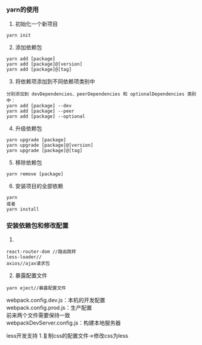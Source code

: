 ### yarn的使用
1. 初始化一个新项目
  ```shell
  yarn init
```
2. 添加依赖包
```
yarn add [package]
yarn add [package]@[version]
yarn add [package]@[tag]
```
3. 将依赖项添加到不同依赖项类别中
```
分别添加到 devDependencies、peerDependencies 和 optionalDependencies 类别中：
yarn add [package] --dev
yarn add [package] --peer
yarn add [package] --optional
```

4. 升级依赖包
```
yarn upgrade [package]
yarn upgrade [package]@[version]
yarn upgrade [package]@[tag]
```

5. 移除依赖包
```
yarn remove [package]
```
6. 安装项目的全部依赖
```
yarn
或者
yarn install
```
### 安装依赖包和修改配置
1. 
``` 
react-router-dom //路由跳转
less-loader//
axios//ajax请求包
```
2. 暴露配置文件
```
yarn eject//暴露配置文件
```
webpack.config.dev.js：本机的开发配置</br>
webpack.config.prod.js：生产配置</br>
前来两个文件需要保持一致</br>
webpackDevServer.config.js：构建本地服务器</br>

less开发支持
1.复制css的配置文件->修改css为less



